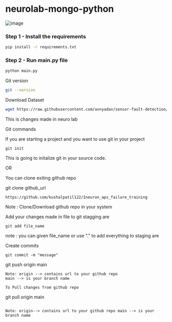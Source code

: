 # neurolab-mongo-python

![image](https://user-images.githubusercontent.com/57321948/196933065-4b16c235-f3b9-4391-9cfe-4affcec87c35.png)

### Step 1 - Install the requirements

```bash
pip install -r requirements.txt
```

### Step 2 - Run main.py file

```bash
python main.py
```

Git version

```bash
git --version
```

Download Dataset
```bash
wget https://raw.githubusercontent.com/avnyadav/sensor-fault-detection/main/aps_failure_training_set1.csv
```

This is changes made in neuro lab

Git commands

If you are starting a project and you want to use git in your project
```
git init
```

This is going to initalize git in your source code.

OR

You can clone exiting github repo

git clone github_url
```
https://github.com/kushalpatil122/Ineuron_aps_failure_training
```
Note : Clone/Download github repo in your system

Add your changes made in file to git stagging are 
```
git add file_name
```
note : you can given file_name or use "." to add everything to staging are


Create commits
```
git commit -m "message"
```
git push origin main
```
Note: origin --> contains url to your github repo
main --> is your branch name

To Pull changes from github repo
```
git pull origin main
```

Note: origin--> contains url to your github repo main --> is your branch name







